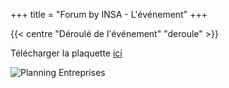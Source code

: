 +++
title = "Forum by INSA - L'événement"
+++

{{< centre "Déroulé de l'événement" "deroule" >}}

Télécharger la plaquette [ici](https://drive.google.com/file/d/1GCnPScfsOKKbcAKk_FpbK0nypGpVKsw0/view?usp=drive_link)

![Planning Entreprises](images/planning_entreprises.png)








